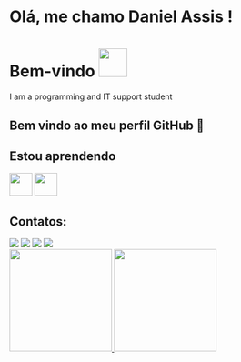 # Olá, me chamo Daniel Assis ! 
# Bem-vindo <img src="https://media.giphy.com/media/mGcNjsfWAjY5AEZNw6/giphy.gif" width="50">
I am a programming and IT support student

## Bem vindo ao meu perfil GitHub 👋

 ## Estou aprendendo

<img loading="lazy" src="https://cdn.jsdelivr.net/gh/devicons/devicon/icons/java/java-original.svg" width="40" height="40"/> <img loading="lazy" src="https://cdn.jsdelivr.net/gh/devicons/devicon/icons/linux/linux-original.svg" width="40" height="40"/>

## Contatos:

<div>
<a href="https://www.youtube.com/cheinplays" target="_blank"><img loading="lazy" src="https://img.shields.io/badge/YouTube-FF0000?style=for-the-badge&logo=youtube&logoColor=white" target="_blank"></a>
<a href="https://instagram.com/daniiel_cwb" target="_blank"><img loading="lazy" src="https://img.shields.io/badge/-Instagram-%23E4405F?style=for-the-badge&logo=instagram&logoColor=white" target="_blank"></a>
<a href = "mailto:contato@dannieliradokr"><img loading="lazy" src="https://img.shields.io/badge/Gmail-D14836?style=for-the-badge&logo=gmail&logoColor=white" target="_blank"></a>
<a href="https://www.linkedin.com/in/daniel-assis-88b9772ab" target="_blank"><img loading="lazy" src="https://img.shields.io/badge/-LinkedIn-%230077B5?style=for-the-badge&logo=linkedin&logoColor=white" target="_blank"></a>   
</div>

<div>
<a href="https://github.com/GitDanHuby">
<img loading="lazy" height="180em" src="https://github-readme-stats.vercel.app/api/top-langs/?username=GitDanHuby&layout=compact&langs_count=7&theme=dracula"/>
<img loading="lazy" height="180em" src="https://github-readme-stats.vercel.app/api?username=GitDanHuby&show_icons=true&theme=dracula&include_all_commits=true&count_private=true"/>
</div>
